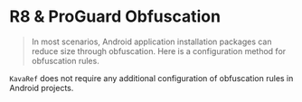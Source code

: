 # R8 & ProGuard Obfuscation

> In most scenarios, Android application installation packages can reduce size through obfuscation.
> Here is a configuration method for obfuscation rules.

`KavaRef` does not require any additional configuration of obfuscation rules in Android projects.